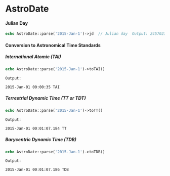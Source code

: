 # AstroDate

#### Julian Day
```php
echo AstroDate::parse('2015-Jan-1')->jd  // Julian day  Output: 2457023.5
```

#### Conversion to Astronomical Time Standards

##### International Atomic (TAI)
```php
echo AstroDate::parse('2015-Jan-1')->toTAI()
```
```
Output:

2015-Jan-01 00:00:35 TAI
```

##### Terrestrial Dynamic Time (TT or TDT)
```php
echo AstroDate::parse('2015-Jan-1')->toTT()
```
```
Output:

2015-Jan-01 00:01:07.184 TT
```


##### Barycentric Dynamic Time (TDB)
```php
echo AstroDate::parse('2015-Jan-1')->toTDB()
```
```
Output:

2015-Jan-01 00:01:07.186 TDB
```





